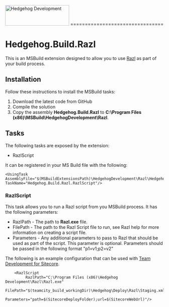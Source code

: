 <img src="http://www.hhogdev.com/Images/newsletter/logo_hedgehog.jpg" alt="Hedgehog Development" width="203" height="65" border="0">
================================

# Hedgehog.Build.Razl #

This is an MSBuild extension designed to allow you to use [Razl](http://razl.net/) as part of your build process. 

## Installation ##

Follow these instructions to install the MSBuild tasks:

1. Download the latest code from GitHub
2. Compile the solution
3. Copy the assembly **Hedgehog.Build.Razl** to **C:\Program Files (x86)\MSBuild\HedgehogDevelopment\Razl**.  

## Tasks ##


The following tasks are exposed by the extension:

* RazlScript

It can be registered in your MS Build file with the following:

	<UsingTask AssemblyFile="$(MSBuildExtensionsPath)\HedgehogDevelopment\Razl\Hedgehog.Build.Razl.dll" TaskName="Hedgehog.Build.Razl.RazlScript"/>

### RazlScript ###

This task allows you to run a Razl script from you MSBuild process. It has the following parameters:

* RazlPath - The path to **Razl.exe** file.
* FilePath - The path to the Razl Script file to run, see Razl help for more information on creating a script file.
* Parameters - Any additional parameters to pass to Razl that should be used as part of the script. This parameter is optional. Parameters should be passed in the following format "p1=v1;p2=v2"

The following is an example configuration that can be used with [Team Development for Sitecore](http://www.hhogdev.com/products/team-development-for-sitecore/overview.aspx).

		<RazlScript  
 			 RazlPath="C:\Program Files (x86)\Hedgehog Development\Razl\Razl.exe"
			 FilePath="$(teamcity_build_workingDir)\Hedgehog\Deploy\Razl\Staging.xml" 
			 Parameters="path=$(SitecoreDeployFolder);url=$(SitecoreWebUrl)"/>



